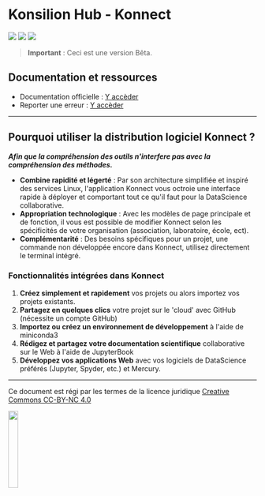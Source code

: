 # Konsilion Hub - Konnect

![](https://img.shields.io/badge/Maintenu-Oui-success.svg)
![](https://img.shields.io/github/languages/top/Konsilion/Konnect?style=?style=for-the-badge)
![](https://img.shields.io/github/repo-size/Konsilion/Konnect?style=?style=for-the-badge)

> **Important** : Ceci est une version Bêta.

## Documentation et ressources

* Documentation officielle : [Y accèder](https://konsilion.github.io/Konnect/1.0.1)
* Reporter une erreur : [Y accèder](https://github.com/Konsilion/Konnect/issues)

---

## Pourquoi utiliser la distribution logiciel Konnect ?


***Afin que la compréhension des outils n'interfere pas avec la compréhension des méthodes.***



- **Combine rapidité et légerté** : Par son architecture simplifiée et inspiré des services Linux, l'application Konnect vous octroie une interface rapide à déployer et comportant tout ce qu'il faut pour la DataScience collaborative.
- **Appropriation technologique** : Avec les modèles de page principale et de fonction, il vous est possible de modifier Konnect selon les spécificités de votre organisation (association, laboratoire, école, ect).
- **Complémentarité** : Des besoins spécifiques pour un projet, une commande non développée encore dans Konnect, utilisez directement le terminal intégré.


### Fonctionnalités intégrées dans Konnect

1. **Créez simplement et rapidement** vos projets ou alors importez vos projets existants.
2. **Partagez en quelques clics** votre projet sur le 'cloud' avec GitHub (nécessite un compte GitHub) 
3. **Importez ou créez un environnement de développement** à l'aide de miniconda3
3. **Rédigez et partagez votre documentation scientifique** collaborative sur le Web à l'aide de JupyterBook
4. **Développez vos applications Web** avec vos logiciels de DataScience préférés (Jupyter, Spyder, etc.) et Mercury.


---

Ce document est régi par les termes de la licence juridique [Creative Commons CC-BY-NC 4.0](https://creativecommons.org/licenses/by-nc/4.0/deed.fr) 

<img style="display: center; margin: 0 auto;" src="https://mirrors.creativecommons.org/presskit/buttons/88x31/png/by-nc.png" width="20%">

